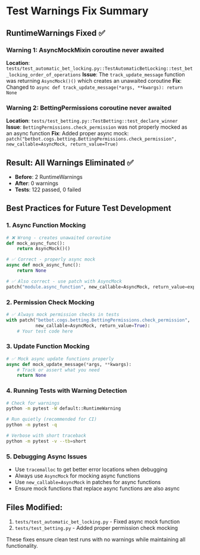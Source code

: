 # Test Warnings Fix Summary

## RuntimeWarnings Fixed ✅

### Warning 1: AsyncMockMixin coroutine never awaited
**Location**: `tests/test_automatic_bet_locking.py::TestAutomaticBetLocking::test_bet_locking_order_of_operations`
**Issue**: The `track_update_message` function was returning `AsyncMock()()` which creates an unawaited coroutine
**Fix**: Changed to `async def track_update_message(*args, **kwargs): return None`

### Warning 2: BettingPermissions coroutine never awaited  
**Location**: `tests/test_betting.py::TestBetting::test_declare_winner`
**Issue**: `BettingPermissions.check_permission` was not properly mocked as an async function
**Fix**: Added proper async mock: `patch("betbot.cogs.betting.BettingPermissions.check_permission", new_callable=AsyncMock, return_value=True)`

## Result: All Warnings Eliminated ✅
- **Before**: 2 RuntimeWarnings 
- **After**: 0 warnings
- **Tests**: 122 passed, 0 failed

## Best Practices for Future Test Development

### 1. Async Function Mocking
```python
# ❌ Wrong - creates unawaited coroutine
def mock_async_func():
    return AsyncMock()()

# ✅ Correct - properly async mock
async def mock_async_func():
    return None

# ✅ Also correct - use patch with AsyncMock
patch("module.async_function", new_callable=AsyncMock, return_value=expected_value)
```

### 2. Permission Check Mocking
```python
# ✅ Always mock permission checks in tests
with patch("betbot.cogs.betting.BettingPermissions.check_permission", 
           new_callable=AsyncMock, return_value=True):
    # Your test code here
```

### 3. Update Function Mocking
```python
# ✅ Mock async update functions properly
async def mock_update_message(*args, **kwargs):
    # Track or assert what you need
    return None
```

### 4. Running Tests with Warning Detection
```bash
# Check for warnings
python -m pytest -W default::RuntimeWarning

# Run quietly (recommended for CI)
python -m pytest -q

# Verbose with short traceback
python -m pytest -v --tb=short
```

### 5. Debugging Async Issues
- Use `tracemalloc` to get better error locations when debugging
- Always use `AsyncMock` for mocking async functions
- Use `new_callable=AsyncMock` in patches for async functions
- Ensure mock functions that replace async functions are also async

## Files Modified:
1. `tests/test_automatic_bet_locking.py` - Fixed async mock function 
2. `tests/test_betting.py` - Added proper permission check mocking

These fixes ensure clean test runs with no warnings while maintaining all functionality.